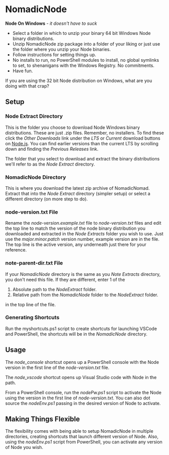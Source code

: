 # NomadicNode

**Node On Windows** *- it doesn't have to suck*

- Select a folder in which to unzip your binary 64 bit Windows Node binary distributions.
- Unzip NomadicNode zip package into a folder of your liking or just use the folder where you unzip your Node binaries.
- Follow instructions for setting things up.
- No installs to run, no PowerShell modules to install, no global symlinks to set, to shenanigans with the Windows Registry. No commitments.
- Have fun.

If you are using the 32 bit Node distribution on Windows, what are you doing with that crap?

## Setup

### Node Extract Directory

This is the folder you choose to download Node Windows binary distributions. These are just .zip files. Remember, no installers. To find these click the *Other Downloads* link under the *LTS* or *Current* download buttons on [Node.js](https://nodejs.org/). You can find earlier versions than the current LTS by scrolling down and finding the *Previous Releases* link.

The folder that you select to download and extract the binary distributions we'll refer to as the *Node Extract* directory.

### NomadicNode Directory

This is where you download the latest zip archive of NomadicNomad. Extract that into the *Node Extract* directory (simpler setup) or select a different directory (on more step to do).

### node-version.txt File

Rename the *node-version.example.txt* file to *node-version.txt* files and edit the top line to match the version of the node binary distribution you downloaded and extracted in the *Node Extracts* folder you wish to use. Just use the *major.minor.patch* version number, example version are in the file. The top line is the active version, any underneath just there for your reference.

### note-parent-dir.txt File

If your *NomadicNode* directory is the same as you *Note Extracts* directory, you don't need this file. If they are different, enter 1 of the

1. Absolute path to the *NodeExtract* folder.
2. Relative path from the *NomadicNode* folder to the *NodeExtract* folder.

in the top line of the file.

### Generating Shortcuts

Run the myshortcuts.ps1 script to create shortcuts for launching VSCode and PowerShell, the shortcuts will be in the *NomadicNode* directory.

## Usage

The *node_console* shortcut opens up a PowerShell console with the Node version in the first line of the *node-version.txt* file.

The *node_vscode* shortcut opens up Visual Studio code with Node in the path.

From a PowerShell console, run the *nodePw.ps1* script to activate the Node using the version in the first line of *node-version.txt*. You can also dot source the *nodeEnv.ps1* passing in the desired version of Node to activate.

## Making Things Flexible

The flexibility comes with being able to setup NomadicNode in multiple directories, creating shortcuts that launch different version of Node. Also, using the *nodeEnv.ps1* script from PowerShell, you can activate any version of Node you wish.
